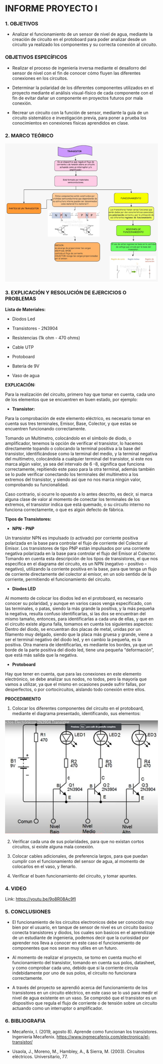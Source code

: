 # INFORME PROYECTO I

### 1. OBJETIVOS

- Analizar el funcionamiento de un sensor de nivel de agua, mediante la creación de circuito en el protoboard para poder analizar desde un circuito ya realizado los componentes y su correcta conexión al circuito.

### OBJETIVOS ESPECÍFICOS

- Realizar el proceso de ingeniería inversa mediante el desallorro del sensor de nivel con el fin de conocer cómo fluyen las diferentes conexiones en los circuitos. 

- Determinar la polaridad de los diferentes componentes utilizados en el proyecto mediante el análisis visual-físico de cada componente con el fin de evitar dañar un componente en proyectos futuros por mala conexión.

- Recrear un circuito con la función de sensor, mediante la guía de un circuito sistemático e investigación previa, para  poner a prueba los conocimientos en conexiones físicas aprendidos en clase. 

### 2. MARCO TEÓRICO

![](https://github.com/melaniegutierrez/INFORME-PROYECTO-I/blob/main/TEORIA%202.jpeg)

### 3. EXPLICACIÓN Y RESOLUCIÓN DE EJERCICIOS O PROBLEMAS

**Lista de Materiales:**

- Diodos Led

- Transistores - 2N3904

- Resistencias  (1k ohm - 470 ohms)

- Cable UTP

- Protoboard

- Batería de 9V

- Vaso de agua 

**EXPLICACIÓN:**

Para la realización del circuito, primero hay que tomar en cuenta, cada uno de los elementos que se encuentren en buen estado, por ejemplo:

- **Transistor:**

Para la comprobación de este elemento eléctrico, es necesario tomar en cuenta sus tres terminales, Emisor, Base, Colector, y que estas se encuentren funcionando correctamente.

Tomando un Multímetro, colocándolo en el símbolo de diodo, o amplificador, tenemos la opción de verificar el transistor, lo hacemos directamente topando o colocando la terminal positiva a la base del transistor, identificándose como la terminal del medio, y la terminal negativa del multímetro, colocándola a cualquier terminal del transistor, si este nos marca algún valor, ya sea del intervalo de 6 -8, significa que funciona correctamente, repitiendo este paso para la otra terminal, además también se lo pude verificar conectando los terminales del multímetro a los extremos del transistor, y siendo así que no nos marca ningún valor, comprobando su funcionalidad.

Caso contrario, si ocurre lo opuesto a lo antes descrito, es decir, si marca alguna clase de valor al momento de conectar los terminales de los extremos, el transistor indica que está quemado, o su circuito interno no funciona correctamente, o que es algún defecto de fábrica.

 **Tipos de Transistores:**

- **NPN - PNP**

Un transistor NPN es impulsado (o activado) por corriente positiva polarizada en la base para controlar el flujo de corriente del Colector al Emisor. 
Los transistores de tipo PNP están impulsados por una corriente negativa polarizada en la base para controlar el flujo del Emisor al Colector.
Tomando en cuenta esta descripción de los tipos de transistores, el que nos especifica en el diagrama del circuito, es un NPN (negativo - positivo - negativo), utilizando la corriente positiva en la base, para que tenga un flujo de corriente directamente del colector al emisor, en un solo sentido de la corriente, permitiendo el funcionamiento del circuito.

- **Diodos LED**

Al momento de colocar los diodos led en el protoboard, es necesario conocer su polaridad, y aunque en varios casos venga especificado, con las terminales, o patas, siendo la más grande la positiva, y la más pequeña la negativa, resulta confuso identificarlas, si las dos se encuentran del mismo tamaño, entonces, para identificarlas a cada una de ellas, y que en el circuito existe alguna falla, tomamos en cuenta los siguientes aspectos:
Dentro del diodo, se encuentran dos placas de metal, unidas por un filamento muy delgado, siendo que la placa más gruesa y grande, viene a ser el terminal negativo del diodo led, y en cambio la pequeña, es la positiva.
Otra manera de identificarlas, es mediante los bordes, ya que un borde de la parte positiva del diodo led, tiene una pequeña “deformación”, que está más salida que la negativa.

- **Protoboard**

Hay que tener en cuenta, que para las conexiones en este elemento electrónico, se debe analizar sus nodos, no todos, pero la mayoría que vamos a utilizar, ya que el mismo en ocasiones puede sufrir fallas, por desperfectos, o por cortocircuitos, aislando todo conexión entre ellos.

**PROCEDIMIENTO**

1. Colocar los diferentes componentes del circuito en el protoboard, mediante el diagrama presentado, identificando, sus elementos:

![](https://github.com/melaniegutierrez/INFORME-PROYECTO-I/blob/main/CIRCUITO.png)

2. Verificar cada una de sus polaridades, para que no existan cortos circuitos, si existe alguna mala conexión.

3. Colocar cables adicionales, de preferencia largos, para que puedan cumplir con el funcionamiento del sensor de agua, al momento de colocarlos en el vaso, y llenarlo.

4. Verificar el buen funcionamiento del circuito, y tomar apuntes.

### 4. VIDEO

Link: https://youtu.be/9o8R08Ac9fI

### 5. CONCLUSIONES

- El funcionamiento de los circuitos electronicos debe ser conocido muy bien por el usuario, en tanque de sensor de nivel es un circuito basico conecta transistores y diodos, los cuales son basicos en el aprendizaje de un estudiante de ingenieria, podemos decir que la curiosidad por aprender nos lleva a conocer en este caso el funcionamiento de componentes que nos seran muy utiles en un futuro.

- Al momento de realizar el proyecto, se tomo en cuenta mucho el funcionamiento del transistor, tomando en cuenta sus polos, datasheet, y como comprobar cada uno, debido que si la corriente circula indebidamente por uno de sus polos, el circuito no funcionara correctamente.

- A través del proyecto se aprendió acerca del funcionamiento de los transistores en un circuito eléctrico, en este caso se lo usó para medir el nivel de agua existente en un vaso. Se comprobó que el transistor es un dispositivo que regula el flujo de corriente o de tensión sobre un circuito actuando como un interruptor o amplificador.


### 6. BIBLIOGRAFIA

- Mecafenix, I. (2019, agosto 8). Aprende como funcionan los transistores. Ingeniería Mecafenix. https://www.ingmecafenix.com/electronica/el-transistor/

- Usaola, J., Moreno, M., Hambley, A., & Sierra, M. (2003). Circuitos eléctricos. Universitario, 77.







